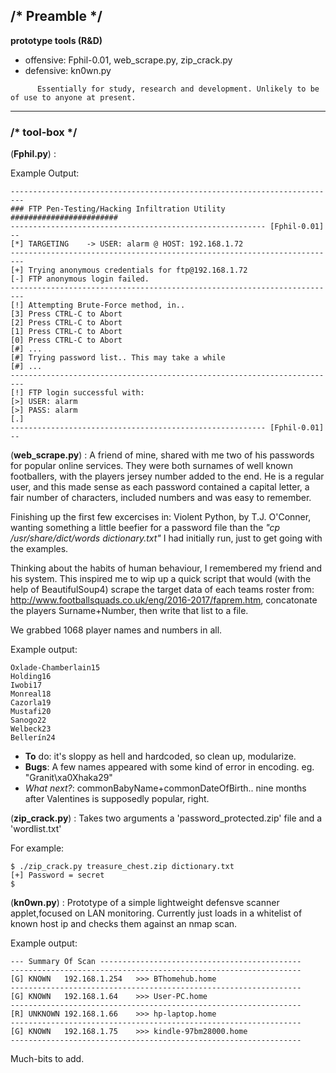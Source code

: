 ## /* Preamble */
**prototype tools (R&D)**
- offensive: Fphil-0.01, web_scrape.py, zip_crack.py
- defensive: kn0wn.py
```
      Essentially for study, research and development. Unlikely to be of use to anyone at present.
```
--------------------------------------------------------------------------------------------------------------------------------
### /* tool-box */

(**Fphil.py**) :

Example Output:
```
-------------------------------------------------------------------------
### FTP Pen-Testing/Hacking Infiltration Utility ########################
--------------------------------------------------------- [Fphil-0.01] --
[*] TARGETING	 ->	USER: alarm @ HOST: 192.168.1.72
-------------------------------------------------------------------------
[+] Trying anonymous credentials for ftp@192.168.1.72
[-] FTP anonymous login failed.
-------------------------------------------------------------------------
[!] Attempting Brute-Force method, in..
[3] Press CTRL-C to Abort
[2] Press CTRL-C to Abort
[1] Press CTRL-C to Abort
[0] Press CTRL-C to Abort
[#] ...
[#] Trying password list.. This may take a while
[#] ...
-------------------------------------------------------------------------
[!] FTP login successful with:
[>] USER: alarm
[>] PASS: alarm
[.]
--------------------------------------------------------- [Fphil-0.01] --
```

(**web_scrape.py**) :
A friend of mine, shared with me two of his passwords for popular online services. They were both surnames of well known footballers,  with the players jersey number added to the end. 
He is a regular user, and this made sense as each password contained a capital letter, a fair number of characters, included numbers and was easy to remember. 

Finishing up the first few excercises in: Violent Python, by T.J. O'Conner, wanting something a little beefier for a password file than the *"cp /usr/share/dict/words dictionary.txt"* I had initially run, just to get going with the examples.

Thinking about the habits of human behaviour, I remembered my friend and his system. This inspired me to wip up a quick script that would (with the help of BeautifulSoup4) scrape the target data of each teams roster from: http://www.footballsquads.co.uk/eng/2016-2017/faprem.htm, concatonate the players Surname+Number, then write that list to a file.

We grabbed 1068 player names and numbers in all.

Example output:

```
Oxlade-Chamberlain15
Holding16
Iwobi17
Monreal18
Cazorla19
Mustafi20
Sanogo22
Welbeck23
Bellerín24
```

- **To** do: it's sloppy as hell and hardcoded, so clean up, modularize.
- **Bugs**: A few names appeared with some kind of error in encoding. eg. "Granit\xa0Xhaka29"
- *What next?*: commonBabyName+commonDateOfBirth.. nine months after Valentines is supposedly popular, right.


(**zip_crack.py**) :
Takes two arguments a 'password_protected.zip' file and a 'wordlist.txt'

For example:

```
$ ./zip_crack.py treasure_chest.zip dictionary.txt 
[+] Password = secret
$
```

(**kn0wn.py**) :
Prototype of a simple lightweight defensve scanner applet,focused on LAN monitoring.
Currently just loads in a whitelist of known host ip and checks them against an nmap scan.

Example output:

```
--- Summary Of Scan ---------------------------------------------
-----------------------------------------------------------------
[G]	KNOWN	192.168.1.254	>>>	BThomehub.home
-----------------------------------------------------------------
[G]	KNOWN	192.168.1.64	>>>	User-PC.home
-----------------------------------------------------------------
[R]	UNKNOWN	192.168.1.66	>>> hp-laptop.home
-----------------------------------------------------------------
[G]	KNOWN	192.168.1.75	>>>	kindle-97bm28000.home
-----------------------------------------------------------------
```

Much-bits to add.
